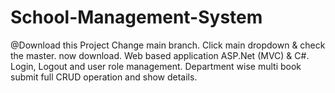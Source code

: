 # School-Management-System
@Download this Project Change main branch.
Click main dropdown & check the master. now download.
Web based application ASP.Net (MVC) &amp; C#.  Login, Logout and user role management. Department wise multi book submit full CRUD operation and show details.

